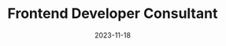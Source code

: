 ---
title: "Frontend Developer Consultant"
company: "SmartBudget"
date: 2023-11-18
text: 'I worked with the team at SmartBudget to design and develop a budget platform for businesses. The platform not only streamlines the management of clients business budgets but also provides detailed analytical insights. By harnessing this tool, professionals can make informed decisions, offer strategic advice, and drive tangible growth for their clients financial portfolios.'
highlights: [
  'Developed React app from scratch according to business specs.',
  'Created UI components from Figma design based on Tailwind and Radix UI.',
  'Used Framer Motion to improve user experience with subtle animations.',
  'Used Storybook to document UI Component Library.',
  'Used React Testing Library to cover app with unit tests.'
]
skills: ['React', 'TypeScript', 'Zustand', 'Tailwind', 'Radix UI', 'Framer Motion', 'Figma', 'Storybook', 'React Testing Library']
image: './files/smartbudget-logo.png'
imageAlt: 'SmartBudget Logo'
---